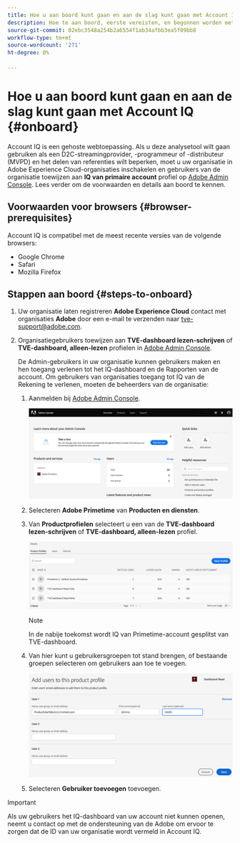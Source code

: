 ```yaml
---
title: Hoe u aan boord kunt gaan en aan de slag kunt gaan met Account IQ
description: Hoe te aan boord, eerste vereisten, en begonnen worden met Rekening IQ.
source-git-commit: 02ebc3548a254b2a6554f1ab34afbb3ea5f09bb8
workflow-type: tm+mt
source-wordcount: '271'
ht-degree: 0%

---
```


# Hoe u aan boord kunt gaan en aan de slag kunt gaan met Account IQ {#onboard}

Account IQ is een gehoste webtoepassing. Als u deze analysetool wilt gaan gebruiken als een D2C-streamingprovider, -programmeur of -distributeur (MVPD) en het delen van referenties wilt beperken, moet u uw organisatie in Adobe Experience Cloud-organisaties inschakelen en gebruikers van de organisatie toewijzen aan **IQ van primaire account** profiel op [Adobe Admin Console](https://adminconsole.adobe.com/). Lees verder om de voorwaarden en details aan boord te kennen.

## Voorwaarden voor browsers {#browser-prerequisites}

Account IQ is compatibel met de meest recente versies van de volgende browsers:

* Google Chrome
* Safari
* Mozilla Firefox

## Stappen aan boord {#steps-to-onboard}

1. Uw organisatie laten registreren **Adobe Experience Cloud** contact met organisaties **Adobe** door een e-mail te verzenden naar tve-support@adobe.com.

1. Organisatiegebruikers toewijzen aan **TVE-dashboard lezen-schrijven** of **TVE-dashboard, alleen-lezen** profielen in [Adobe Admin Console](https://adminconsole.adobe.com/).

   De Admin-gebruikers in uw organisatie kunnen gebruikers maken en hen toegang verlenen tot het IQ-dashboard en de Rapporten van de account. Om gebruikers van organisaties toegang tot IQ van de Rekening te verlenen, moeten de beheerders van de organisatie:

   1. Aanmelden bij [Adobe Admin Console](https://adminconsole.adobe.com/).


      ![](assets/admin-console.png)

   1. Selecteren **Adobe Primetime** van **Producten en diensten**.

   1. Van **Productprofielen** selecteert u een van de **TVE-dashboard lezen-schrijven** of **TVE-dashboard, alleen-lezen** profiel.

      ![](assets/product-profiles.png)

      >[!NOTE]
      >
      >In de nabije toekomst wordt IQ van Primetime-account gesplitst van TVE-dashboard.

   1. Van hier kunt u gebruikersgroepen tot stand brengen, of bestaande groepen selecteren om gebruikers aan toe te voegen.

      ![](assets/add-users-2profile.png)

   1. Selecteren **Gebruiker toevoegen** toevoegen.

>[!IMPORTANT]
>
>Als uw gebruikers het IQ-dashboard van uw account niet kunnen openen, neemt u contact op met de ondersteuning van de Adobe om ervoor te zorgen dat de ID van uw organisatie wordt vermeld in Account IQ.
